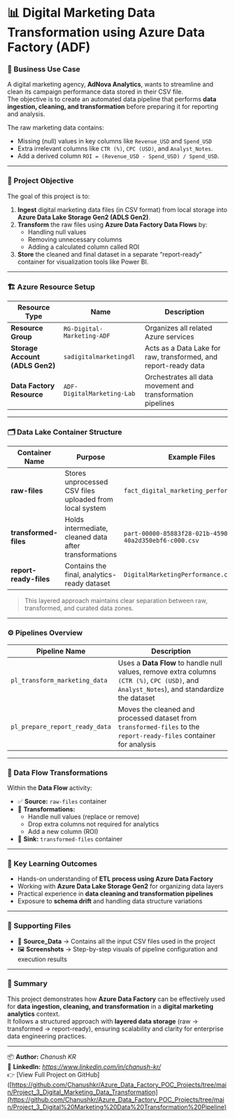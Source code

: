 # 📊 Digital Marketing Data Transformation using Azure Data Factory (ADF)

### 🎯 Business Use Case

A digital marketing agency, **AdNova Analytics**, wants to streamline and clean its campaign performance data stored in their CSV file.  
The objective is to create an automated data pipeline that performs **data ingestion, cleaning, and transformation** before preparing it for reporting and analysis.

The raw marketing data contains:
- Missing (null) values in key columns like `Revenue_USD` and `Spend_USD`
- Extra irrelevant columns like `CTR (%)`, `CPC (USD)`, and `Analyst_Notes`.
- Add a derived column `ROI = (Revenue_USD - Spend_USD) / Spend_USD`.

---

### 🧩 Project Objective

The goal of this project is to:
1. **Ingest** digital marketing data files (in CSV format) from local storage into **Azure Data Lake Storage Gen2 (ADLS Gen2)**.
2. **Transform** the raw files using **Azure Data Factory Data Flows** by:
   - Handling null values  
   - Removing unnecessary columns  
   - Adding a calculated column called ROI
3. **Store** the cleaned and final dataset in a separate “report-ready” container for visualization tools like Power BI.

---

### 🏗️ Azure Resource Setup

| Resource Type | Name | Description |
|----------------|------|--------------|
| **Resource Group** | `RG-Digital-Marketing-ADF` | Organizes all related Azure services |
| **Storage Account (ADLS Gen2)** | `sadigitalmarketingdl` | Acts as a Data Lake for raw, transformed, and report-ready data |
| **Data Factory Resource** | `ADF-DigitalMarketing-Lab` | Orchestrates all data movement and transformation pipelines |

---

### 🗂️ Data Lake Container Structure

| Container Name | Purpose | Example Files |
|----------------|----------|----------------|
| **raw-files** | Stores unprocessed CSV files uploaded from local system | `fact_digital_marketing_performance.csv` |
| **transformed-files** | Holds intermediate, cleaned data after transformations | `part-00000-85883f28-021b-4590-a27e-40a2d350ebf6-c000.csv` |
| **report-ready-files** | Contains the final, analytics-ready dataset | `DigitalMarketingPerformance.csv` |

> This layered approach maintains clear separation between raw, transformed, and curated data zones.

---

### ⚙️ Pipelines Overview

| Pipeline Name | Description |
|----------------|-------------|
| `pl_transform_marketing_data` | Uses a **Data Flow** to handle null values, remove extra columns `(CTR (%)`, `CPC (USD)`, and `Analyst_Notes`), and standardize the dataset |
| `pl_prepare_report_ready_data` | Moves the cleaned and processed dataset from `transformed-files` to the `report-ready-files` container for analysis |

---

### 🔄 Data Flow Transformations

Within the **Data Flow** activity:
- ✅ **Source:** `raw-files` container  
- 🧹 **Transformations:**
  - Handle null values (replace or remove)
  - Drop extra columns not required for analytics
  - Add a new column (ROI)
- 💾 **Sink:** `transformed-files` container

---

### 🧠 Key Learning Outcomes

- Hands-on understanding of **ETL process using Azure Data Factory**
- Working with **Azure Data Lake Storage Gen2** for organizing data layers
- Practical experience in **data cleaning and transformation pipelines**
- Exposure to **schema drift** and handling data structure variations

---

### 📸 Supporting Files

- 📂 **Source_Data** → Contains all the input CSV files used in the project  
- 🖼️ **Screenshots** → Step-by-step visuals of pipeline configuration and execution results  

---

### 🏁 Summary

This project demonstrates how **Azure Data Factory** can be effectively used for **data ingestion, cleaning, and transformation** in a **digital marketing analytics** context.  
It follows a structured approach with **layered data storage** (raw → transformed → report-ready), ensuring scalability and clarity for enterprise data engineering practices.

---

📦 **Author:** *Chanush KR*  
📧 **LinkedIn:** *https://www.linkedin.com/in/chanush-kr/*  
👉 [View Full Project on GitHub]([https://github.com/Chanushkr/Azure_Data_Factory_POC_Projects/tree/main/Project_3_Digital_Marketing_Data_Transformation](https://github.com/Chanushkr/Azure_Data_Factory_POC_Projects/tree/main/Project_3_Digital%20Marketing%20Data%20Transformation%20Pipeline)
